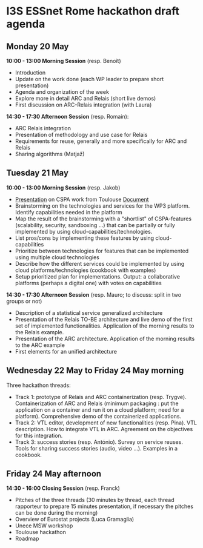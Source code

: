 # I3S ESSnet Rome hackathon draft agenda


## Monday 20 May

**10:00 - 13:00 Morning Session** (resp. Benoît)

  * Introduction
  * Update on the work done (each WP leader to prepare short presentation)
  * Agenda and organization of the week
  * Explore more in detail ARC and Relais (short live demos)
  * First discussion on ARC-Relais integration (with Laura)

**14:30 - 17:30 Afternoon Session** (resp. Romain):

  * ARC Relais integration
  * Presentation of methodology and use case for Relais
  * Requirements for reuse, generally and more specifically for ARC and Relais
  * Sharing algorithms (Matjaž) 

## Tuesday 21 May

**10:00 - 13:00 Morning Session** (resp. Jakob)

  * [Presentation](https://docs.google.com/presentation/d/1G2zPbshQqxjHTGBRYfZUckXi5aqOfX9SGtOsG-MVJUI/edit?usp=sharing) on CSPA work from Toulouse [Document](https://docs.google.com/document/d/1hsAT8BRDf5bqp44k3Xus2l2pgUJji9Sp079dzCd9thw/edit?usp=sharing) 
  * Brainstorming on the technologies and services for the WP3 platform. Identify capabilities needed in the platform
  * Map the result of the brainstorming with a "shortlist" of CSPA-features (scalability, security, sandboxing ...) that can be partially or fully implemented by using cloud-capabilities/technologies.
  * List pros/cons by implementing these features by using cloud-capabilities
  * Prioritize between technologies for features that can be implemented using multiple cloud technologies 
  * Describe how the different services could be implemented by using cloud platforms/technologies (cookbook with examples)
  * Setup prioritized plan for implementations. Output: a collaborative platforms (perhaps a digital one) with votes on capabilities

**14:30 - 17:30 Afternoon Session** (resp. Mauro; to discuss: split in two groups or not)

  * Description of a statistical service generalized architecture
  * Presentation of the Relais TO-BE architecture and live demo of the first set of implemented functionalities. Application of the morning results to the Relais example.
  * Presentation of the ARC architecture. Application of the morning results to the ARC example
  * First elements for an unified architecture

## Wednesday 22 May to Friday 24 May morning

Three hackathon threads:

  * Track 1: prototype of Relais and ARC containerization (resp. Trygve). Containerization of ARC and Relais (minimum packaging : put the application on a container and run it on a cloud platform; need for a platform). Comprehensive demo of the containerized applications. 
  * Track 2: VTL editor, development of new functionalities (resp. Pina). VTL description. How to integrate VTL in ARC. Agreement on the objectives for this integration.
  * Track 3: success stories (resp. António). Survey on service reuses. Tools for sharing success stories (audio, video ...). Examples in a cookbook.

  
## Friday 24 May afternoon 

**14:30 - 16:00 Closing Session** (resp. Franck)

  * Pitches of the three threads (30 minutes by thread, each thread rapporteur to prepare 15 minutes presentation, if necessary the pitches can be done during the morning)
  * Overview of Eurostat projects (Luca Gramaglia)
  * Unece MSW workshop
  * Toulouse hackathon
  * Roadmap